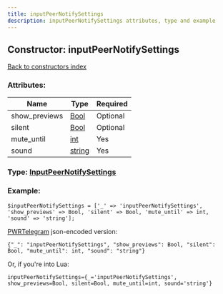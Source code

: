 ```yaml
---
title: inputPeerNotifySettings
description: inputPeerNotifySettings attributes, type and example
---
```

## Constructor: inputPeerNotifySettings  
[Back to constructors index](index.md)



### Attributes:

| Name     |    Type       | Required |
|----------|---------------|----------|
|show\_previews|[Bool](../types/Bool.md) | Optional|
|silent|[Bool](../types/Bool.md) | Optional|
|mute\_until|[int](../types/int.md) | Yes|
|sound|[string](../types/string.md) | Yes|



### Type: [InputPeerNotifySettings](../types/InputPeerNotifySettings.md)


### Example:

```
$inputPeerNotifySettings = ['_' => 'inputPeerNotifySettings', 'show_previews' => Bool, 'silent' => Bool, 'mute_until' => int, 'sound' => 'string'];
```  

[PWRTelegram](https://pwrtelegram.xyz) json-encoded version:

```
{"_": "inputPeerNotifySettings", "show_previews": Bool, "silent": Bool, "mute_until": int, "sound": "string"}
```


Or, if you're into Lua:  


```
inputPeerNotifySettings={_='inputPeerNotifySettings', show_previews=Bool, silent=Bool, mute_until=int, sound='string'}

```


